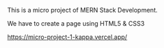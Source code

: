 This is a micro project of MERN Stack Development.

We have to create a page using HTML5 & CSS3

https://micro-project-1-kappa.vercel.app/
